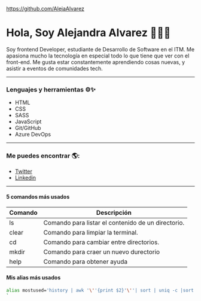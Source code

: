 https://github.com/AlejaAlvarez

# Hola, Soy Alejandra Alvarez 👋👩‍💻
Soy frontend Developer, estudiante de Desarrollo de Software en el ITM. Me apasiona mucho la tecnología en especial todo lo que tiene que ver con el front-end. Me gusta estar constantemente aprendiendo cosas nuevas, y asistir a eventos de comunidades tech.
________________________________________________________________________________________________________________
### Lenguajes y herramientas ⚙✨
- HTML
- CSS
- SASS
- JavaScript
- Git/GitHub
- Azure DevOps

_________________________________________________________________________________________________________________
### Me puedes encontrar 🌎:
- [Twitter](https://twitter.com/Aleja_Alvarezz1)
- [Linkedin](https://www.linkedin.com/in/alejandra-alvarez-serna-786461196/)

________________________________________________________
#### 5 comandos más usados

| Comando | Descripción                                      |
|---------|--------------------------------------------------|
|ls       |Comando para listar el contenido de un directorio.|
|clear    |Comando para limpiar la terminal.                 |
|cd       |Comando para cambiar entre directorios.           |
|mkdir    |Comando para craer un nuevo durectorio            |
|help     |Comando para obtener ayuda                        |

#### Mis alias más usados
```bash
alias mostused='history | awk '\''{print $2}'\''| sort | uniq -c |sort -nr | head -n 10'
`